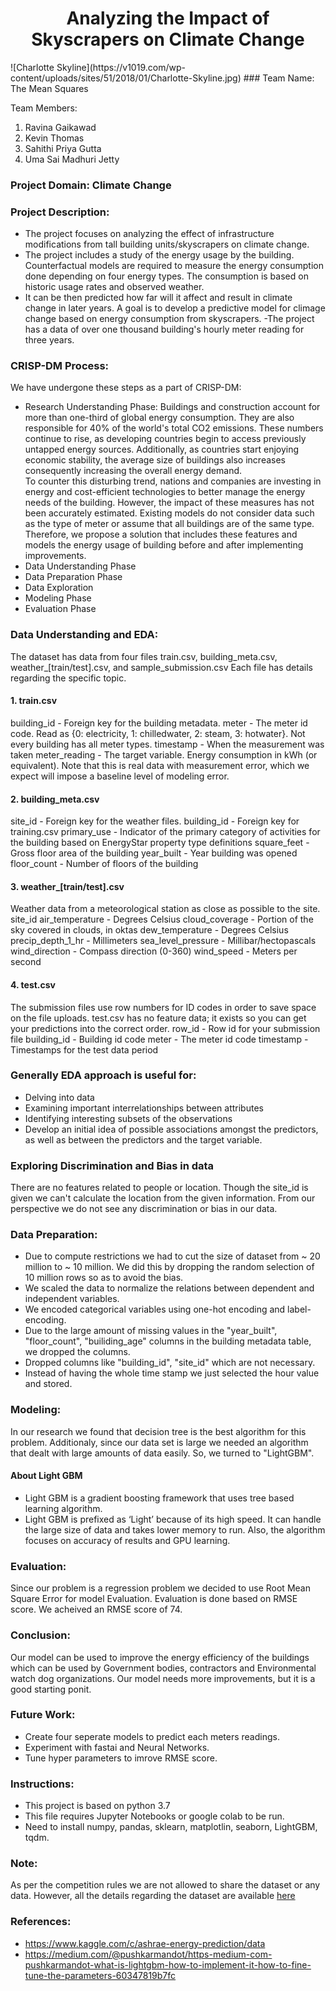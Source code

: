 <h1 align = "center"> Analyzing the Impact of Skyscrapers on Climate Change </h1>
![Charlotte Skyline](https://v1019.com/wp-content/uploads/sites/51/2018/01/Charlotte-Skyline.jpg)
### Team Name: The Mean Squares

Team Members:
1. Ravina Gaikawad
2. Kevin Thomas
3. Sahithi Priya Gutta
4. Uma Sai Madhuri Jetty

### Project Domain: Climate Change

### Project Description: 
- The project focuses on analyzing  the effect of infrastructure modifications from tall building units/skyscrapers on climate change.
- The project includes a study of the energy usage  by the building. Counterfactual models are required to measure the energy consumption done depending on four energy types. The consumption is based on historic usage rates and observed weather.
- It can be then predicted how far will it affect and result in climate change in later years. A goal is to develop a predictive model  for climage change based on energy consumption from skyscrapers.
-The project has a data of over one thousand building's hourly meter reading for three years.
	
### CRISP-DM Process:
We have undergone these steps as a part of CRISP-DM:
- Research Understanding Phase: Buildings and construction account for more than one-third of global energy consumption. They are also responsible for 40% of the world's total CO2 emissions. These numbers continue to rise, as developing countries begin to access previously untapped energy sources. Additionally, as countries start enjoying economic stability, the average size of buildings also increases consequently increasing the overall energy demand.
<br> To counter this disturbing trend, nations and companies are investing in energy and cost-efficient technologies to better manage the energy needs of the building. However, the impact of these measures has not been accurately estimated. Existing models do not consider data such as the type of meter or assume that all buildings are of the same type. Therefore, we propose a solution that includes these features and models the energy usage of building before and after implementing improvements.
- Data Understanding Phase
- Data Preparation Phase
- Data Exploration
- Modeling Phase
- Evaluation Phase	
	
### Data Understanding and EDA:
The dataset has data from four files train.csv, building_meta.csv, weather_[train/test].csv, and sample_submission.csv
Each file has details regarding the specific topic.


#### 1. train.csv

building_id - Foreign key for the building metadata.
meter - The meter id code. Read as {0: electricity, 1: chilledwater, 2: steam, 3: hotwater}. Not every building has all meter types.
timestamp - When the measurement was taken
meter_reading - The target variable. Energy consumption in kWh (or equivalent). Note that this is real data with measurement error, which we expect will impose a baseline level of modeling error.


#### 2. building_meta.csv

site_id - Foreign key for the weather files.
building_id - Foreign key for training.csv
primary_use - Indicator of the primary category of activities for the building based on EnergyStar property type definitions
square_feet - Gross floor area of the building
year_built - Year building was opened
floor_count - Number of floors of the building
	
	
#### 3. weather_[train/test].csv

Weather data from a meteorological station as close as possible to the site.
site_id
air_temperature - Degrees Celsius
cloud_coverage - Portion of the sky covered in clouds, in oktas
dew_temperature - Degrees Celsius
precip_depth_1_hr - Millimeters
sea_level_pressure - Millibar/hectopascals
wind_direction - Compass direction (0-360)
wind_speed - Meters per second
	
	
#### 4. test.csv

The submission files use row numbers for ID codes in order to save space on the file uploads. test.csv has no feature data; it exists so you can get your predictions into the correct order.
row_id - Row id for your submission file
building_id - Building id code
meter - The meter id code
timestamp - Timestamps for the test data period
	
	
### Generally EDA approach is useful for:
- Delving into data
- Examining important interrelationships between attributes
- Identifying interesting subsets of the observations
- Develop an initial idea of possible associations amongst the predictors, as well as between the predictors and the target variable.

### Exploring Discrimination and Bias in data
There are no features related to people or location. Though the site_id is given we can't calculate the location from the given information. From our perspective we do not see any discrimination or bias in our data.

### Data Preparation:
- Due to compute restrictions we had to cut the size of dataset from ~ 20 million to ~ 10 million. We did this by dropping the random selection of 10 million rows so as to avoid the bias.
- We scaled the data to normalize the relations between dependent and independent variables.
- We encoded categorical variables using one-hot encoding and label-encoding.
- Due to the large amount of missing values in the "year_built", "floor_count", "builiding_age" columns in the building metadata table, we dropped the columns.
- Dropped columns like "building_id", "site_id" which are not necessary.
- Instead of having the whole time stamp we just selected the hour value and stored. 

### Modeling:
In our research we found that decision tree is the best algorithm for this problem. Additionaly, since our data set is large we needed an algorithm that dealt with large amounts of data easily. So, we turned to "LightGBM".

#### About Light GBM
- Light GBM is a gradient boosting framework that uses tree based learning algorithm.
- Light GBM is prefixed as ‘Light’ because of its high speed. It can handle the large size of data and takes lower memory to run. Also, the algorithm focuses on accuracy of results and GPU learning.

### Evaluation:
Since our problem is a regression problem we decided to use Root Mean Square Error for model Evaluation. Evaluation is done based on RMSE score. We acheived an RMSE score of 74. 

### Conclusion:
Our model can be used to improve the energy efficiency of the buildings which can be used by Government bodies, contractors and Environmental watch dog organizations. Our model needs more improvements, but it is a good starting ponit.

### Future Work:
- Create four seperate models to predict each meters readings.
- Experiment with fastai and Neural Networks.
- Tune hyper parameters to imrove RMSE score.

### Instructions:
- This project is based on python 3.7
- This file requires Jupyter Notebooks or google colab to be run.
- Need to install numpy, pandas, sklearn, matplotlin, seaborn, LightGBM, tqdm.

### Note:
As per the competition rules we are not allowed to share the dataset or any data. However, all the details regarding the dataset are available [here](https://www.kaggle.com/c/ashrae-energy-prediction/overview)

### References:
- https://www.kaggle.com/c/ashrae-energy-prediction/data
- https://medium.com/@pushkarmandot/https-medium-com-pushkarmandot-what-is-lightgbm-how-to-implement-it-how-to-fine-tune-the-parameters-60347819b7fc
